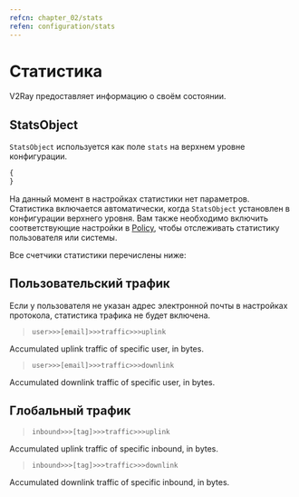```yaml
---
refcn: chapter_02/stats
refen: configuration/stats
---
```


# Статистика

V2Ray предоставляет информацию о своём состоянии.

## StatsObject

`StatsObject` используется как поле `stats` на верхнем уровне конфигурации.

```javascript
{
}
```

На данный момент в настройках статистики нет параметров. Статистика включается автоматически, когда `StatsObject` установлен в конфигурации верхнего уровня. Вам также необходимо включить соответствующие настройки в [Policy](policy.md), чтобы отслеживать статистику пользователя или системы.

Все счетчики статистики перечислены ниже:

## Пользовательский трафик

Если у пользователя не указан адрес электронной почты в настройках протокола, статистика трафика не будет включена.

> `user>>>[email]>>>traffic>>>uplink`

Accumulated uplink traffic of specific user, in bytes.

> `user>>>[email]>>>traffic>>>downlink`

Accumulated downlink traffic of specific user, in bytes.

## Глобальный трафик

> `inbound>>>[tag]>>>traffic>>>uplink`

Accumulated uplink traffic of specific inbound, in bytes.

> `inbound>>>[tag]>>>traffic>>>downlink`

Accumulated downlink traffic of specific inbound, in bytes.